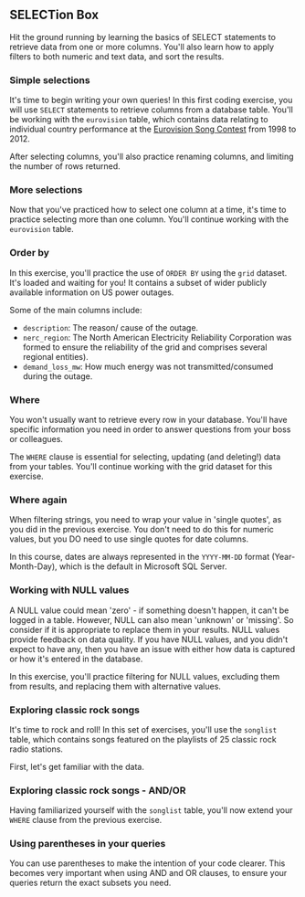 ## SELECTion Box
Hit the ground running by learning the basics of SELECT statements to retrieve data from one or more columns. You'll also learn how to apply filters to both numeric and text data, and sort the results.

### Simple selections
It's time to begin writing your own queries! In this first coding exercise, you will use `SELECT` statements to retrieve columns from a database table. You'll be working with the `eurovision` table, which contains data relating to individual country performance at the [Eurovision Song Contest](https://en.wikipedia.org/wiki/Eurovision_Song_Contest) from 1998 to 2012.

After selecting columns, you'll also practice renaming columns, and limiting the number of rows returned.

### More selections
Now that you've practiced how to select one column at a time, it's time to practice selecting more than one column. You'll continue working with the `eurovision` table.

### Order by
In this exercise, you'll practice the use of `ORDER BY` using the `grid` dataset. It's loaded and waiting for you! It contains a subset of wider publicly available information on US power outages.

Some of the main columns include:

* `description`: The reason/ cause of the outage.
* `nerc_region`: The North American Electricity Reliability Corporation was formed to ensure the reliability of the grid and comprises several regional entities).
* `demand_loss_mw`: How much energy was not transmitted/consumed during the outage.

### Where
You won't usually want to retrieve every row in your database. You'll have specific information you need in order to answer questions from your boss or colleagues.

The `WHERE` clause is essential for selecting, updating (and deleting!) data from your tables. You'll continue working with the grid dataset for this exercise.

### Where again
When filtering strings, you need to wrap your value in 'single quotes', as you did in the previous exercise. You don't need to do this for numeric values, but you DO need to use single quotes for date columns.

In this course, dates are always represented in the `YYYY-MM-DD` format (Year-Month-Day), which is the default in Microsoft SQL Server.

### Working with NULL values
A NULL value could mean 'zero' - if something doesn't happen, it can't be logged in a table. However, NULL can also mean 'unknown' or 'missing'. So consider if it is appropriate to replace them in your results. NULL values provide feedback on data quality. If you have NULL values, and you didn't expect to have any, then you have an issue with either how data is captured or how it's entered in the database.

In this exercise, you'll practice filtering for NULL values, excluding them from results, and replacing them with alternative values.

### Exploring classic rock songs
It's time to rock and roll! In this set of exercises, you'll use the `songlist` table, which contains songs featured on the playlists of 25 classic rock radio stations.

First, let's get familiar with the data.

### Exploring classic rock songs - AND/OR
Having familiarized yourself with the `songlist` table, you'll now extend your `WHERE` clause from the previous exercise.

### Using parentheses in your queries
You can use parentheses to make the intention of your code clearer. This becomes very important when using AND and OR clauses, to ensure your queries return the exact subsets you need.